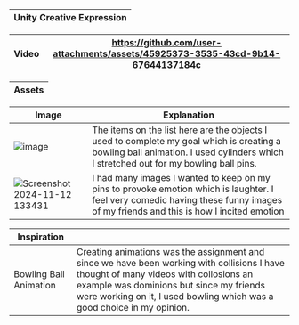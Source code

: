 |Unity Creative Expression|
|--|

|Video|https://github.com/user-attachments/assets/45925373-3535-43cd-9b14-67644137184c|
|--|--|

|Assets|
|--|

|Image|Explanation|
|--|--|
|![image](https://github.com/user-attachments/assets/08232498-034e-48d4-b225-9b1b0fcb89c8)|The items on the list here are the objects I used to complete my goal which is creating a bowling ball animation. I used cylinders which I stretched out for my bowling ball pins.|
|![Screenshot 2024-11-12 133431](https://github.com/user-attachments/assets/26267fa5-5cc5-4f8d-aadc-f3df8abd4383)|I had many images I wanted to keep on my pins to provoke emotion which is laughter. I feel very comedic having these funny images of my friends and this is how I incited emotion|



|Inspiration||
|--|--|
|Bowling Ball Animation|Creating animations was the assignment and since we have been working with collisions I have thought of many videos with collosions an example was dominions but since my friends were working on it, I used bowling which was a good choice in my opinion.|
